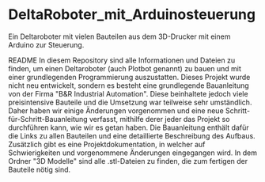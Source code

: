 # DeltaRoboter_mit_Arduinosteuerung
 Ein Deltaroboter mit vielen Bauteilen aus dem 3D-Drucker mit einem Arduino zur Steuerung.

 
README
In diesem Repository sind alle Informationen und Dateien zu finden, um einen Deltaroboter (auch Plotbot genannt) zu bauen und mit einer grundlegenden Programmierung auszustatten. Dieses Projekt wurde nicht neu entwickelt, sondern es besteht eine grundlegende Bauanleitung von der Firma "B&R Industrial Automation". Diese beinhaltete jedoch viele preisintensive Bauteile und die Umsetzung war teilweise sehr umständlich. Daher haben wir einige Änderungen vorgenommen und eine neue Schritt-für-Schritt-Bauanleitung verfasst, mithilfe derer jeder das Projekt so durchführen kann, wie wir es getan haben. Die Bauanleitung enthält dafür die Links zu allen Bauteilen und eine detaillierte Beschreibung des Aufbaus. Zusätzlich gibt es eine Projektdokumentation, in welcher auf Schwierigkeiten und vorgenommene Änderungen eingegangen wird. In dem Ordner "3D Modelle" sind alle .stl-Dateien zu finden, die zum fertigen der Bauteile nötig sind.
